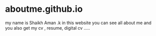 # aboutme.github.io
my name is Shaikh Aman .k in this website you can see all about me and you also get my cv , resume, digital cv .....
